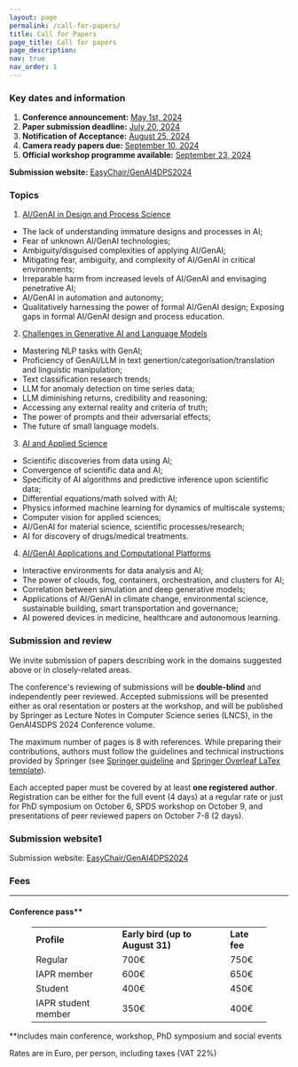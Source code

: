 ```yaml
---
layout: page
permalink: /call-for-papers/
title: Call for Papers
page_title: Call for papers
page_description: 
nav: true
nav_order: 1
---
```


### Key dates and information

<ol class="fa-ul">
  <!--<li><span class="fa-li"><i class="fas fa-check-square"></i></span>List icons can</li>--> <!-- To Be Used when deadline is meet -->
  <li>
    <span class="fa-li"><i class="far fa-check-square"></i></span>
    <strong>Conference announcement:</strong> <u>May 1st, 2024</u>
  </li>
  <li>
    <!-- <span class="fa-li"><i class="fas fa-spinner fa-pulse"></i></span>  -->
    <span class="fa-li"><i class="far fa-check-square"></i></span> 
    <strong>Paper submission deadline:</strong> <u>July 20, 2024</u> 
  </li>
  <li>
    <span class="fa-li"><i class="far fa-check-square"></i></span> 
    <strong>Notification of Acceptance:</strong> <u>August 25, 2024</u>
  </li>
  <li>
    <span class="fa-li"><i class="far fa-check-square"></i></span> 
    <strong>Camera ready papers due:</strong> <u>September 10, 2024</u>
  </li>
  <li>
    <span class="fa-li"><i class="far fa-check-square"></i></span> 
    <strong>Official workshop programme available:</strong> <u>September 23, 2024</u>
  </li>
</ol>

**Submission website:** [EasyChair/GenAI4DPS2024](https://GenAI4DPS2024)


### Topics

1. <u>AI/GenAI in Design and Process Science</u>
  - The lack of understanding immature designs and processes in AI;
  - Fear of unknown AI/GenAI technologies;
  - Ambiguity/disguised complexities of applying AI/GenAI;
  - Mitigating fear, ambiguity, and complexity of AI/GenAI in critical environments;
  - Irreparable harm from increased levels of AI/GenAI and envisaging penetrative AI;
  - AI/GenAI in automation and autonomy;
  - Qualitatively harnessing the power of formal AI/GenAI design; Exposing gaps in formal AI/GenAI design and process education. 

2. <u>Challenges in Generative AI and Language Models</u>
  - Mastering NLP tasks with GenAI;
  - Proficiency of GenAI/LLM in text genertion/categorisation/translation and linguistic manipulation;
  - Text classification research trends;
  - LLM for anomaly detection on time series data;
  - LLM diminishing returns, credibility and reasoning;
  - Accessing any external reality and criteria of truth;
  - The power of prompts and their adversarial effects;
  - The future of small language models.

3. <u>AI and Applied Science</u>
  - Scientific discoveries from data using AI;
  - Convergence of scientific data and AI;
  - Specificity of AI algorithms and predictive inference upon scientific data;
  - Differential equations/math solved with AI;
  - Physics informed machine learning for dynamics of multiscale systems;
  - Computer vision for applied sciences;
  - AI/GenAI for material science, scientific processes/research;
  - AI for discovery of drugs/medical treatments.

4. <u>AI/GenAI Applications and Computational Platforms</u>
  - Interactive environments for data analysis and AI;
  - The power of clouds, fog, containers, orchestration, and clusters for AI;
  - Correlation between simulation and deep generative models;
  - Applications of AI/GenAI in climate change, environmental science, sustainable building, smart transportation and governance;
  - AI powered devices in medicine, healthcare and autonomous learning.
    
### Submission and review

We invite submission of papers describing work in the domains suggested above or in closely-related areas.

The conference's reviewing of submissions will be **double-blind** and independently peer reviewed. Accepted submissions will be presented either as oral resentation or posters at the workshop, and will be published by Springer as Lecture Notes in Computer Science series (LNCS), in the GenAI4SDPS 2024 Conference volume.

The maximum number of pages is 8 with references. While preparing their contributions, authors must follow the guidelines and technical instructions provided by Springer (see [Springer guideline](https://www.springer.com/gp/computer-science/lncs/conference-proceedings-guidelines) and [Springer Overleaf LaTex template](https://www.overleaf.com/latex/templates/pringer-lecture-notes-in-computer-science/kzwwpvhwnvfj#.WuA4JS5uZpi)).

Each accepted paper must be covered by at least **one registered author**. Registration can be either for the full event (4 days) at a regular rate or just for PhD symposium on October 6, SPDS workshop on October 9, and presentations of peer reviewed papers on October 7-8 (2 days).

### Submission website1

Submission website: [EasyChair/GenAI4DPS2024](https://GenAI4DPS2024)


### Fees

<!--
<iframe width="100%" height="500px" src="https://iciap2023.org/registration/"></iframe>
-->

<hr class="wp-block-separator has-alpha-channel-opacity"/>


#### Conference pass**

<figure class="wp-block-table is-style-stripes">
  <table class="has-fixed-layout">
    <tbody>
      <tr>
        <td><strong>Profile</strong></td>
        <td><strong>Early bird (up to August 31)</strong></td>
        <td><strong>Late fee</strong></td>
      </tr>
      <tr>
        <td>Regular</td>
        <td>700€</td>
        <td>750€</td>
      </tr>
      <tr>
        <td>IAPR member</td>
        <td>600€</td>
        <td>650€</td>
      </tr>
      <tr>
        <td>Student</td>
        <td>400€</td>
        <td>450€</td>
      </tr>
      <tr>
        <td>IAPR student member</td>
        <td>350€</td>
        <td>400€</td>
      </tr>
    </tbody>
  </table>
</figure>

<p>**includes main conference, workshop, PhD symposium and social events</p>
<p>Rates are in Euro, per person, including taxes (VAT 22%)</p>
